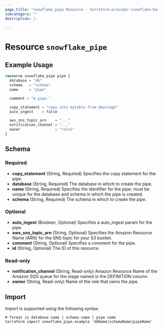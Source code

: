 ```yaml
---
page_title: "snowflake_pipe Resource - terraform-provider-snowflake-back"
subcategory: ""
description: |-
  
---
```


# Resource `snowflake_pipe`



## Example Usage

```terraform
resource snowflake_pipe pipe {
  database = "db"
  schema   = "schema"
  name     = "pipe"

  comment = "A pipe."

  copy_statement = "copy into mytable from @mystage"
  auto_ingest    = false

  aws_sns_topic_arn    = "..."
  notification_channel = "..."
  owner                = "role1"
}
```

## Schema

### Required

- **copy_statement** (String, Required) Specifies the copy statement for the pipe.
- **database** (String, Required) The database in which to create the pipe.
- **name** (String, Required) Specifies the identifier for the pipe; must be unique for the database and schema in which the pipe is created.
- **schema** (String, Required) The schema in which to create the pipe.

### Optional

- **auto_ingest** (Boolean, Optional) Specifies a auto_ingest param for the pipe.
- **aws_sns_topic_arn** (String, Optional) Specifies the Amazon Resource Name (ARN) for the SNS topic for your S3 bucket.
- **comment** (String, Optional) Specifies a comment for the pipe.
- **id** (String, Optional) The ID of this resource.

### Read-only

- **notification_channel** (String, Read-only) Amazon Resource Name of the Amazon SQS queue for the stage named in the DEFINITION column.
- **owner** (String, Read-only) Name of the role that owns the pipe.

## Import

Import is supported using the following syntax:

```shell
# format is database name | schema name | pipe name
terraform import snowflake_pipe.example 'dbName|schemaName|pipeName'
```
